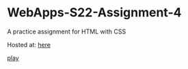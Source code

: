 # WebApps-S22-Assignment-4
A practice assignment for HTML with CSS

Hosted at: [here](https://44-563-web-apps-s22.github.io/webapps-s22-assignment-4-LoganCoats22/)

[play](play.html)

